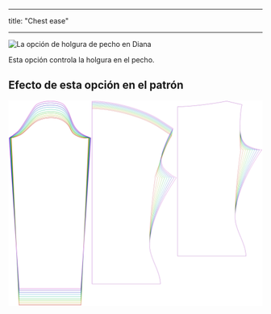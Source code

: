 - - -
title: "Chest ease"
- - -

![La opción de holgura de pecho en Diana](./chestease.svg)

Esta opción controla la holgura en el pecho.

## Efecto de esta opción en el patrón

![Esta imagen muestra el efecto de esta opción superponiendo varias variantes que tienen un valor diferente para esta opción](diana_chestease_sample.svg "Effect of this option on the pattern")
